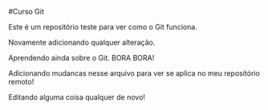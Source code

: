 #Curso Git

Este é um repositório teste para ver como o Git funciona.

Novamente adicionando qualquer alteração.

Aprendendo ainda sobre o Git. BORA BORA!

Adicionando mudancas nesse arquivo para ver se aplica no meu repositório remoto!

Editando alguma coisa qualquer de novo!
